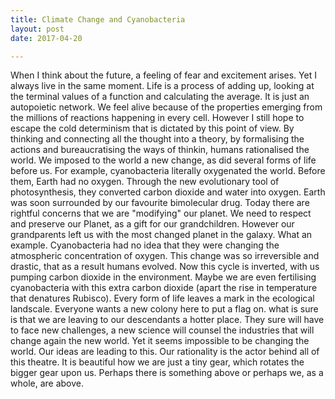 ```yaml
---
title: Climate Change and Cyanobacteria
layout: post
date: 2017-04-20

---
```

When I think about the future, a feeling of fear and excitement arises. Yet I always live in the same moment. Life is a process of adding up, looking at the terminal values of a function and calculating the average. It is just an autopoietic network. We feel alive because of the properties emerging from the millions of reactions happening in every cell. However I still hope to escape the cold determinism that is dictated by this point of view. By thinking and connecting all the thought into a theory, by formalising the actions and bureaucratising the ways of thinkin, humans rationalised the world. We imposed to the world a new change, as did several forms of life before us. For example, cyanobacteria literally oxygenated the world. Before them, Earth had no oxygen. Through the new evolutionary tool of photosynthesis, they converted carbon dioxide and water into oxygen. Earth was soon surrounded by our favourite bimolecular drug.
Today there are rightful concerns that we are "modifying" our planet.
We need to respect and preserve our Planet, as a gift for our grandchildren. However our grandparents left us with the most changed planet in the galaxy. What an example. Cyanobacteria had no idea that they were changing the atmospheric concentration of oxygen. This change was so irreversible and drastic, that as a result humans evolved. Now this cycle is inverted, with us pumping carbon dioxide in the environment. Maybe we are even fertilising cyanobacteria with this extra carbon dioxide (apart the rise in temperature that denatures Rubisco).
Every form of life leaves a mark in the ecological landscale. Everyone wants a new colony here to put a flag on.
what is sure is that we are leaving to our descendants a hotter place. They sure will have to face new challenges, a new science will counsel the industries that will change again the new world. Yet it seems impossible to be changing the world. Our ideas are leading to this. Our rationality is the actor behind all of this theatre. It is beautiful how we are just a tiny gear, which rotates the bigger gear upon us. Perhaps there is something above or perhaps we, as a whole, are above.
